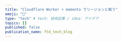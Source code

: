 ```yaml
---
title: "Cloudflare Worker + momento でリージョンと戦う"
emoji: "🦔"
type: "tech" # tech: 技術記事 / idea: アイデア
topics: []
published: false
publication_name: ftd_tech_blog
---
```

